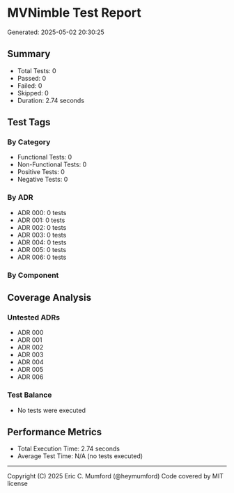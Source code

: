 # MVNimble Test Report

Generated: 2025-05-02 20:30:25

## Summary

* Total Tests: 0
* Passed: 0
* Failed: 0
* Skipped: 0
* Duration: 2.74 seconds

## Test Tags

### By Category

* Functional Tests: 0
* Non-Functional Tests: 0
* Positive Tests: 0
* Negative Tests: 0

### By ADR

* ADR 000: 0 tests
* ADR 001: 0 tests
* ADR 002: 0 tests
* ADR 003: 0 tests
* ADR 004: 0 tests
* ADR 005: 0 tests
* ADR 006: 0 tests

### By Component


## Coverage Analysis

### Untested ADRs

* ADR 000
* ADR 001
* ADR 002
* ADR 003
* ADR 004
* ADR 005
* ADR 006

### Test Balance

* No tests were executed

## Performance Metrics

* Total Execution Time: 2.74 seconds
* Average Test Time: N/A (no tests executed)



---
Copyright (C) 2025 Eric C. Mumford (@heymumford) Code covered by MIT license
